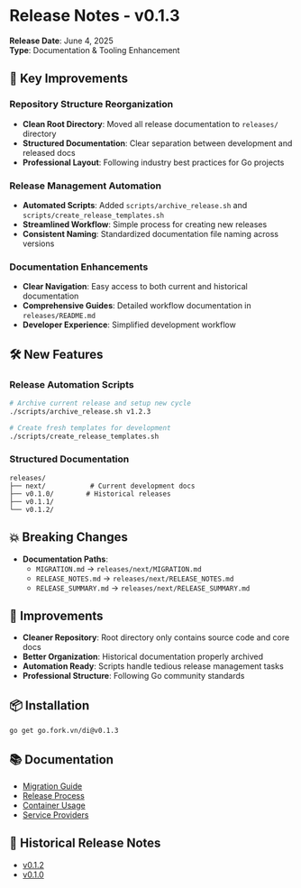 # Release Notes - v0.1.3

**Release Date**: June 4, 2025  
**Type**: Documentation & Tooling Enhancement

## 🎯 Key Improvements

### Repository Structure Reorganization
- **Clean Root Directory**: Moved all release documentation to `releases/` directory
- **Structured Documentation**: Clear separation between development and released docs
- **Professional Layout**: Following industry best practices for Go projects

### Release Management Automation  
- **Automated Scripts**: Added `scripts/archive_release.sh` and `scripts/create_release_templates.sh`
- **Streamlined Workflow**: Simple process for creating new releases
- **Consistent Naming**: Standardized documentation file naming across versions

### Documentation Enhancements
- **Clear Navigation**: Easy access to both current and historical documentation
- **Comprehensive Guides**: Detailed workflow documentation in `releases/README.md`
- **Developer Experience**: Simplified development workflow

## 🛠️ New Features

### Release Automation Scripts
```bash
# Archive current release and setup new cycle
./scripts/archive_release.sh v1.2.3

# Create fresh templates for development
./scripts/create_release_templates.sh
```

### Structured Documentation
```
releases/
├── next/           # Current development docs
├── v0.1.0/        # Historical releases  
├── v0.1.1/
└── v0.1.2/
```

## 💥 Breaking Changes

- **Documentation Paths**: 
  - `MIGRATION.md` → `releases/next/MIGRATION.md`
  - `RELEASE_NOTES.md` → `releases/next/RELEASE_NOTES.md`
  - `RELEASE_SUMMARY.md` → `releases/next/RELEASE_SUMMARY.md`

## 🔧 Improvements

- **Cleaner Repository**: Root directory only contains source code and core docs
- **Better Organization**: Historical documentation properly archived
- **Automation Ready**: Scripts handle tedious release management tasks
- **Professional Structure**: Following Go community standards

## 📦 Installation

```bash
go get go.fork.vn/di@v0.1.3
```

## 📚 Documentation

- [Migration Guide](MIGRATION.md)
- [Release Process](RELEASE_SUMMARY.md)  
- [Container Usage](../../docs/container.md)
- [Service Providers](../../docs/provider.md)

## 🔗 Historical Release Notes

- [v0.1.2](../v0.1.2/RELEASE_NOTES_v0.1.2.md)
- [v0.1.0](../v0.1.0/RELEASE_NOTES_v0.1.0.md)
